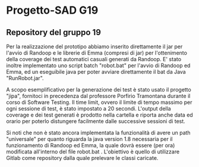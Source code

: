 # Progetto-SAD G19

## Repository del gruppo 19 

Per la realizzazione del prototipo abbiamo inserito direttamente il jar per l'avvio di Randoop e le librerie di Emma (compresi di jar) per l'ottenimento della coverage dei test automatici casuali generati da Randoop.
E' stato inoltre implementato uno script batch "robot.bat" per l'avvio di Randoop ed Emma, ed un eseguibile java per poter avviare direttamente il bat da Java "RunRobot.jar".

A scopo esemplificativo per la generazione dei test è stato usato il progetto "jipa", fornitoci in precedenza dal professore Porfirio Tramontana durante il corso di Software Testing.
Il time limit, ovvero il limite di tempo massimo per ogni sessione di test, è stato impostato a 20 secondi.
L'output della coverage e dei test generati è prodotto nella cartella e riporta anche data ed orario per poterlo distungere facilmente dalle successive sessioni di test.

Si noti che non è stato ancora implementata la funzionalità di avere un path "universale" per quanto riguarda la java version 1.8 necessaria per il funzionamento di Randoop ed Emma, la quale dovrà essere (per ora) modificata all'interno del file robot.bat .
L'obiettivo è quello di utilizzare Gitlab come repository dalla quale prelevare le classi caricate.
